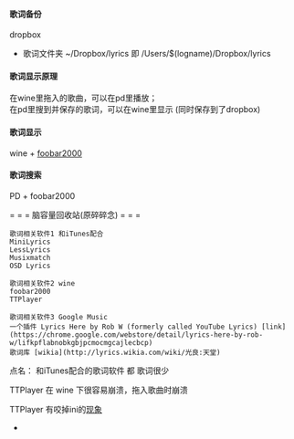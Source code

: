 
#### 歌词备份

dropbox

- 歌词文件夹
~/Dropbox/lyrics 即 /Users/$(logname)/Dropbox/lyrics

#### 歌词显示原理

在wine里拖入的歌曲，可以在pd里播放；<br>在pd里搜到并保存的歌词，可以在wine里显示 (同时保存到了dropbox)

#### 歌词显示

wine + [foobar2000](https://github.com/7900ms/000nottheater_deserted_systemsoftware/tree/master/Usage_Manual/foobar2000)

#### 歌词搜索

PD + foobar2000


= = = 脑容量回收站(原碎碎念) = = =
```
歌词相关软件1 和iTunes配合
MiniLyrics
LessLyrics
Musixmatch
OSD Lyrics

歌词相关软件2 wine
foobar2000
TTPlayer

歌词相关软件3 Google Music
一个插件 Lyrics Here by Rob W (formerly called YouTube Lyrics) [link](https://chrome.google.com/webstore/detail/lyrics-here-by-rob-w/lifkpflabnobkgbjpcmocmgcajlecbcp)
歌词库 [wikia](http://lyrics.wikia.com/wiki/光良:天堂)
```

点名：
和iTunes配合的歌词软件 都 歌词很少

TTPlayer 在 wine 下很容易崩溃，拖入歌曲时崩溃

TTPlayer 有咬掉ini的[现象](https://github.com/7900ms/000nottheater_deserted_systemsoftware/tree/master/Usage_Manual/TTPlayer)


-

